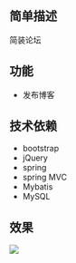 ## 简单描述
简装论坛

## 功能
* 发布博客

## 技术依赖
* bootstrap
* jQuery
* spring
* spring MVC
* Mybatis
* MySQL

## 效果
![](pic/mainPage.gif)

